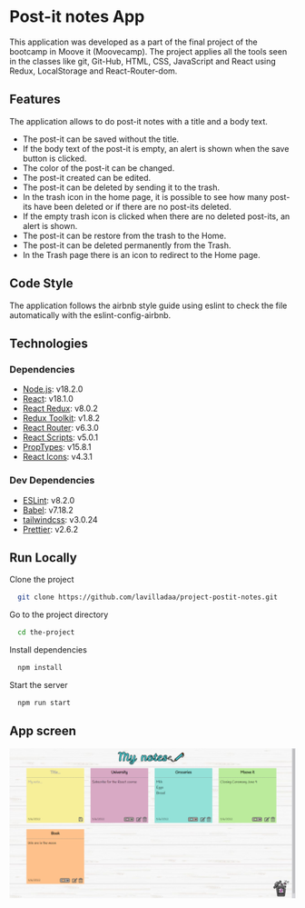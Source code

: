 
# Post-it notes App 

This application was developed as a part of the final project of
the bootcamp in Moove it (Moovecamp). 
The project applies all the tools seen in the classes 
like git, Git-Hub, HTML, CSS, JavaScript and
React using Redux, LocalStorage and React-Router-dom. 



## Features

The application allows to do post-it notes with a title and
a body text. 

- The post-it can be saved without the title. 
- If the body text of the post-it is empty, an alert is shown when the save button is clicked.
- The color of the post-it can be changed.
- The post-it created can be edited.
- The post-it can be deleted by sending it to the trash.
- In the trash icon in the home page, it is possible to see how many post-its have been deleted or if there are no post-its deleted.
- If the empty trash icon is clicked when there are no deleted post-its, an alert is shown. 
- The post-it can be restore from the trash to the Home.
- The post-it can be deleted permanently from the Trash.
- In the Trash page there is an icon to redirect to the Home page.

## Code Style

The application follows the airbnb style guide 
using eslint to check the file automatically with the 
eslint-config-airbnb. 

## Technologies

### Dependencies

* [Node.js](https://nodejs.org/es/): v18.2.0
* [React](https://reactjs.org/): v18.1.0
* [React Redux](https://react-redux.js.org): v8.0.2
* [Redux Toolkit](https://redux-toolkit.js.org/): v1.8.2
* [React Router](https://reactrouter.com/docs/en/v6): v6.3.0
* [React Scripts](https://www.npmjs.com/package/react-scripts): v5.0.1
* [PropTypes](https://www.npmjs.com/package/prop-types): v15.8.1
* [React Icons](https://react-icons.github.io/react-icons/): v4.3.1

### Dev Dependencies

* [ESLint](https://eslint.org/docs/user-guide/getting-started): v8.2.0
* [Babel](https://www.npmjs.com/package/@babel/core): v7.18.2
* [tailwindcss](https://tailwindcss.com/docs/guides/create-react-app): v3.0.24
* [Prettier](https://prettier.io/docs/en/install.html): v2.6.2
## Run Locally

Clone the project

```bash
  git clone https://github.com/lavilladaa/project-postit-notes.git
```

Go to the project directory

```bash
  cd the-project
```

Install dependencies

```bash
  npm install
```

Start the server

```bash
  npm run start
```
## App screen
![Algorithm schema](./src/components/assets/screenApp.PNG)


